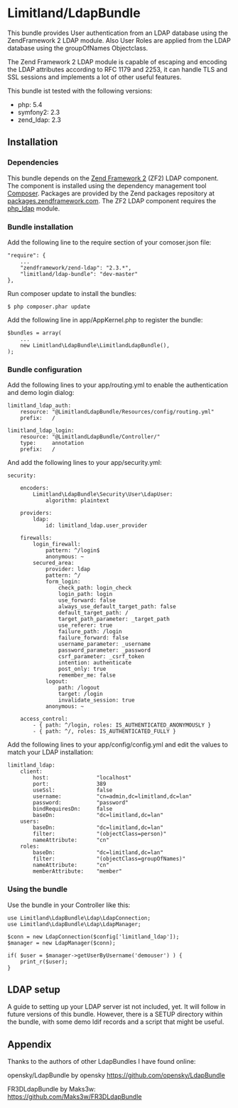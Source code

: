 Limitland/LdapBundle
====================


This bundle provides User authentication from an LDAP database using the ZendFramework 2 LDAP module. 
Also User Roles are applied from the LDAP database using the groupOfNames Objectclass. 

The Zend Framework 2 LDAP module is capable of escaping and encoding the LDAP attributes according to RFC 1179 and 2253, it can handle TLS and SSL sessions and implements a lot of other useful features. 

This bundle ist tested with the following versions: 
- php: 5.4
- symfony2: 2.3
- zend_ldap: 2.3


Installation
------------

### Dependencies

This bundle depends on the [Zend Framework 2](http://framework.zend.com/) (ZF2) LDAP component. The component is installed using the dependency management tool [Composer](http://getcomposer.org/). Packages are provided by the Zend packages repository at [packages.zendframework.com](https://packages.zendframework.com/). The ZF2 LDAP component requires the [php_ldap](http://www.php.net/manual/en/book.ldap.php) module.


### Bundle installation

Add the following line to the require section of your comoser.json file: 

	"require": {
	    ...
        "zendframework/zend-ldap": "2.3.*",
        "limitland/ldap-bundle": "dev-master"
    },


Run composer update to install the bundles:

	$ php composer.phar update


Add the following line in app/AppKernel.php to register the bundle: 

	$bundles = array(
		...
        new Limitland\LdapBundle\LimitlandLdapBundle(),
    );


### Bundle configuration

Add the following lines to your app/routing.yml to enable the authentication and demo login dialog:

	limitland_ldap_auth:
    	resource: "@LimitlandLdapBundle/Resources/config/routing.yml"
    	prefix:   /
	
	limitland_ldap_login:
    	resource: "@LimitlandLdapBundle/Controller/"
    	type:     annotation
    	prefix:   /


And add the following lines to your app/security.yml:

	security:
	
	    encoders:
        	Limitland\LdapBundle\Security\User\LdapUser:
            	algorithm: plaintext
	
		providers:
        	ldap:
            	id: limitland_ldap.user_provider
	
	    firewalls:
	        login_firewall:
	            pattern: ^/login$
	            anonymous: ~
	        secured_area:
	            provider: ldap
	            pattern: ^/
	            form_login:
	                check_path: login_check
	                login_path: login
	                use_forward: false
	                always_use_default_target_path: false
	                default_target_path: /
	                target_path_parameter: _target_path
	                use_referer: true
	                failure_path: /login
	                failure_forward: false
	                username_parameter: _username
	                password_parameter: _password
	                csrf_parameter: _csrf_token
	                intention: authenticate
	                post_only: true
	                remember_me: false
	            logout:
	                path: /logout
	                target: /login
	                invalidate_session: true
	            anonymous: ~

	    access_control:
	        - { path: ^/login, roles: IS_AUTHENTICATED_ANONYMOUSLY }
	        - { path: ^/, roles: IS_AUTHENTICATED_FULLY }


Add the following lines to your app/config/config.yml and edit the values to match your LDAP installation:

	limitland_ldap:
	    client:
	        host:               "localhost"
	        port:               389
	        useSsl:             false
	        username:           "cn=admin,dc=limitland,dc=lan"
	        password:           "password"
	        bindRequiresDn:     false
	        baseDn:             "dc=limitland,dc=lan"
	    users:
	        baseDn:             "dc=limitland,dc=lan"
	        filter:             "(objectClass=person)"
	        nameAttribute:      "cn"
	    roles:
	        baseDn:             "dc=limitland,dc=lan"
	        filter:             "(objectClass=groupOfNames)"
	        nameAttribute:      "cn"
	        memberAttribute:    "member"



### Using the bundle

Use the bundle in your Controller like this:

    use Limitland\LdapBundle\Ldap\LdapConnection;
    use Limitland\LdapBundle\Ldap\LdapManager;
    
    $conn = new LdapConnection($config['limitland_ldap']);
    $manager = new LdapManager($conn);
    
    if( $user = $manager->getUserByUsername('demouser') ) {
        print_r($user);
    }


LDAP setup
----------

A guide to setting up your LDAP server ist not included, yet. It will follow in future versions of this bundle. However, there is a SETUP directory within the bundle, with some demo ldif records and a script that might be useful. 

	
Appendix
--------


Thanks to the authors of other LdapBundles I have found online:

opensky/LdapBundle by opensky
https://github.com/opensky/LdapBundle

FR3DLdapBundle by Maks3w:
https://github.com/Maks3w/FR3DLdapBundle


